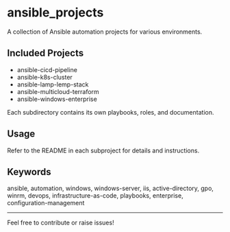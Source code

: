 # ansible_projects

A collection of Ansible automation projects for various environments.

## Included Projects
- ansible-cicd-pipeline
- ansible-k8s-cluster
- ansible-lamp-lemp-stack
- ansible-multicloud-terraform
- ansible-windows-enterprise

Each subdirectory contains its own playbooks, roles, and documentation.

## Usage
Refer to the README in each subproject for details and instructions.

## Keywords

ansible, automation, windows, windows-server, iis, active-directory, gpo, winrm, devops, infrastructure-as-code, playbooks, enterprise, configuration-management

---

Feel free to contribute or raise issues!
